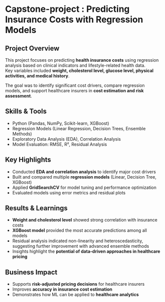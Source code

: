 # Capstone-project : Predicting Insurance Costs with Regression Models
## Project Overview  
This project focuses on predicting **health insurance costs** using regression analysis based on clinical indicators and lifestyle-related health data.  
Key variables included **weight, cholesterol level, glucose level, physical activities, and medical history**.  

The goal was to identify significant cost drivers, compare regression models, and support healthcare insurers in **cost estimation and risk assessment**.  

## Skills & Tools  
- Python (Pandas, NumPy, Scikit-learn, XGBoost)  
- Regression Models (Linear Regression, Decision Trees, Ensemble Methods)  
- Exploratory Data Analysis (EDA), Correlation Analysis  
- Model Evaluation: RMSE, R², Residual Analysis  

## Key Highlights  
- Conducted **EDA and correlation analysis** to identify major cost drivers  
- Built and compared multiple **regression models** (Linear, Decision Tree, XGBoost)  
- Applied **GridSearchCV** for model tuning and performance optimization  
- Evaluated models using error metrics and residual plots  

## Results & Learnings  
- **Weight and cholesterol level** showed strong correlation with insurance costs  
- **XGBoost model** provided the most accurate predictions among all models  
- Residual analysis indicated non-linearity and heteroscedasticity, suggesting further improvement with advanced ensemble methods  
- Insights highlight the **potential of data-driven approaches in healthcare pricing**  

## Business Impact  
- Supports **risk-adjusted pricing decisions** for healthcare insurers  
- Improves **accuracy in insurance cost estimation**  
- Demonstrates how ML can be applied to **healthcare analytics**  
